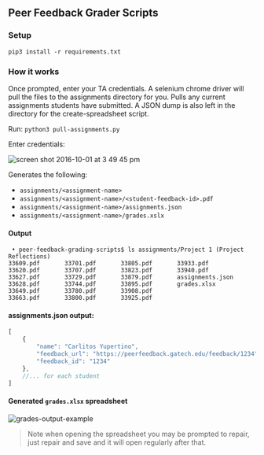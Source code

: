 ## Peer Feedback Grader Scripts

### Setup

`pip3 install -r requirements.txt`

### How it works

Once prompted, enter your TA credentials.  A selenium chrome driver will pull the files to the assignments directory for you.  Pulls any current assignments students have submitted.  A JSON dump is also left in the directory for the create-spreadsheet script.

Run: `python3 pull-assignments.py`

Enter credentials:

![screen shot 2016-10-01 at 3 49 45 pm](https://github.gatech.edu/storage/user/4328/files/c632130e-87ee-11e6-8e3f-3d5ad516e4c2)


Generates the following:
- `assignments/<assignment-name>`
- `assignments/<assignment-name>/<student-feedback-id>.pdf`
- `assignments/<assignment-name>/assignments.json`
- `assignments/<assignment-name>/grades.xslx`

#### Output
```shell
 • peer-feedback-grading-scripts$ ls assignments/Project 1 (Project Reflections)
33609.pdf		33701.pdf		33805.pdf		33933.pdf
33620.pdf		33707.pdf		33823.pdf		33940.pdf
33627.pdf		33729.pdf		33879.pdf		assignments.json
33628.pdf		33744.pdf		33895.pdf		grades.xlsx
33649.pdf		33780.pdf		33908.pdf
33663.pdf		33800.pdf		33925.pdf
```

#### assignments.json output:
```js
[
    {
        "name": "Carlitos Yupertino",
        "feedback_url": "https://peerfeedback.gatech.edu/feedback/1234",
        "feedback_id": "1234"
    },
    //... for each student
]
```

#### Generated `grades.xlsx` spreadsheet

![grades-output-example](https://github.gatech.edu/storage/user/4328/files/0118cd62-87ec-11e6-9b26-2d29166918dc)

> Note when opening the spreadsheet you may be prompted to repair, just repair and save and it will open regularly after that.
